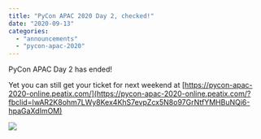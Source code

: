 ```yaml
---
title: "PyCon APAC 2020 Day 2, checked!"
date: "2020-09-13"
categories:
  - "announcements"
  - "pycon-apac-2020"
---
```


PyCon APAC Day 2 has ended!

Yet you can still get your ticket for next weekend at [https://pycon-apac-2020-online.peatix.com/](https://pycon-apac-2020-online.peatix.com/?fbclid=IwAR2K8ohm7LWy8Kex4KhS7evpZcx5N8o97GrNtfYMHBuNQi6-hpaGaXdImOM)

![](/archived-images/ends2.png?w=1024)
